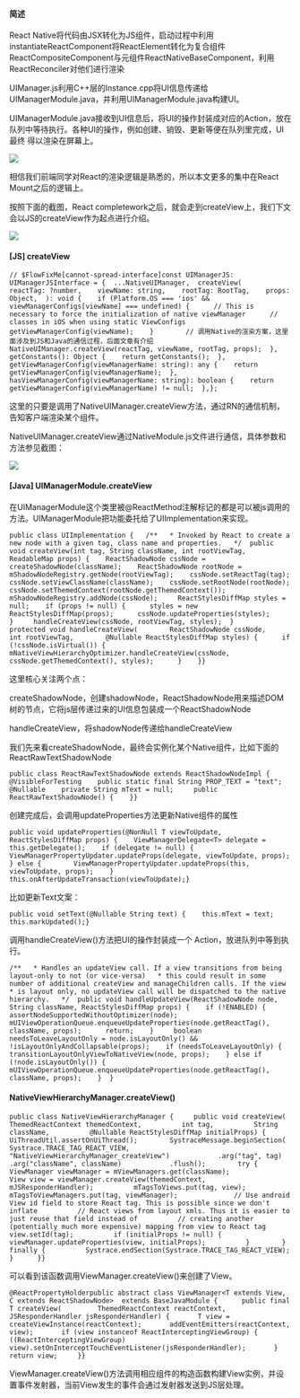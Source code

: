 #### 简述

React Native将代码由JSX转化为JS组件，启动过程中利用instantiateReactComponent将ReactElement转化为复合组件ReactCompositeComponent与元组件ReactNativeBaseComponent，利用 ReactReconciler对他们进行渲染

UIManager.js利用C++层的Instance.cpp将UI信息传递给UIManagerModule.java，并利用UIManagerModule.java构建UI。

UIManagerModule.java接收到UI信息后，将UI的操作封装成对应的Action，放在队列中等待执行。各种UI的操作，例如创建、销毁、更新等便在队列里完成，UI最终 得以渲染在屏幕上。

![](https://xhs-doc.xhscdn.com/1040025031bppo04gnu0flfkt04?imageView2/2/w/1600)

相信我们前端同学对React的渲染逻辑是熟悉的，所以本文更多的集中在React Mount之后的逻辑上。

按照下面的截图，React completework之后，就会走到createView上，我们下文会以JS的createView作为起点进行介绍。

![](https://xhs-doc.xhscdn.com/1040025031bpq6b00nu020hpn30?imageView2/2/w/1600)

#### [JS] createView

```
// $FlowFixMe[cannot-spread-interface]const UIManagerJS: UIManagerJSInterface = {  ...NativeUIManager,  createView(    reactTag: ?number,    viewName: string,    rootTag: RootTag,    props: Object,  ): void {    if (Platform.OS === 'ios' && viewManagerConfigs[viewName] === undefined) {      // This is necessary to force the initialization of native viewManager      // classes in iOS when using static ViewConfigs      getViewManagerConfig(viewName);    }        // 调用Native的渲染方案，这里面涉及到JS和Java的通信过程，后面文章有介绍    NativeUIManager.createView(reactTag, viewName, rootTag, props);  },  getConstants(): Object {    return getConstants();  },  getViewManagerConfig(viewManagerName: string): any {    return getViewManagerConfig(viewManagerName);  },  hasViewManagerConfig(viewManagerName: string): boolean {    return getViewManagerConfig(viewManagerName) != null;  },};
```

这里的只要是调用了NativeUIManager.createView方法，通过RN的通信机制，告知客户端渲染某个组件。

NativeUIManager.createView通过NativeModule.js文件进行通信，具体参数和方法参见截图：

![](https://xhs-doc.xhscdn.com/1040025031bpqditonu010vfmrc?imageView2/2/w/1600)

#### [Java] UIManagerModule.createView

在UIManagerModule这个类里被@ReactMethod注解标记的都是可以被js调用的方法。UIManagerModule把功能委托给了UIImplementation来实现。

```
public class UIImplementation {   /**   * Invoked by React to create a new node with a given tag, class name and properties.   */  public void createView(int tag, String className, int rootViewTag, ReadableMap props) {    ReactShadowNode cssNode = createShadowNode(className);    ReactShadowNode rootNode = mShadowNodeRegistry.getNode(rootViewTag);    cssNode.setReactTag(tag);    cssNode.setViewClassName(className);    cssNode.setRootNode(rootNode);    cssNode.setThemedContext(rootNode.getThemedContext());     mShadowNodeRegistry.addNode(cssNode);     ReactStylesDiffMap styles = null;    if (props != null) {      styles = new ReactStylesDiffMap(props);      cssNode.updateProperties(styles);    }     handleCreateView(cssNode, rootViewTag, styles);  }      protected void handleCreateView(        ReactShadowNode cssNode,        int rootViewTag,        @Nullable ReactStylesDiffMap styles) {      if (!cssNode.isVirtual()) {        mNativeViewHierarchyOptimizer.handleCreateView(cssNode, cssNode.getThemedContext(), styles);      }    }}
```

这里核心关注两个点：

createShadowNode，创建shadowNode，ReactShadowNode用来描述DOM树的节点，它将js层传递过来的UI信息包装成一个ReactShadowNode

handleCreateView，将shadowNode传递给handleCreateView

我们先来看createShadowNode，最终会实例化某个Native组件，比如下面的ReactRawTextShadowNode

```
public class ReactRawTextShadowNode extends ReactShadowNodeImpl {    @VisibleForTesting    public static final String PROP_TEXT = "text";    @Nullable    private String mText = null;     public ReactRawTextShadowNode() {    }}
```

创建完成后，会调用updateProperties方法更新Native组件的属性

```
public void updateProperties(@NonNull T viewToUpdate, ReactStylesDiffMap props) {    ViewManagerDelegate<T> delegate = this.getDelegate();    if (delegate != null) {        ViewManagerPropertyUpdater.updateProps(delegate, viewToUpdate, props);    } else {        ViewManagerPropertyUpdater.updateProps(this, viewToUpdate, props);    }     this.onAfterUpdateTransaction(viewToUpdate);}
```

比如更新Text文案：

```
public void setText(@Nullable String text) {    this.mText = text;    this.markUpdated();}
```

调用handleCreateView()方法把UI的操作封装成一个 Action，放进队列中等到执行。

```
/**   * Handles an updateView call. If a view transitions from being layout-only to not (or vice-versa)   * this could result in some number of additional createView and manageChildren calls. If the view   * is layout only, no updateView call will be dispatched to the native hierarchy.   */  public void handleUpdateView(ReactShadowNode node, String className, ReactStylesDiffMap props) {    if (!ENABLED) {      assertNodeSupportedWithoutOptimizer(node);      mUIViewOperationQueue.enqueueUpdateProperties(node.getReactTag(), className, props);      return;    }     boolean needsToLeaveLayoutOnly = node.isLayoutOnly() && !isLayoutOnlyAndCollapsable(props);    if (needsToLeaveLayoutOnly) {      transitionLayoutOnlyViewToNativeView(node, props);    } else if (!node.isLayoutOnly()) {      mUIViewOperationQueue.enqueueUpdateProperties(node.getReactTag(), className, props);    }  }
```

#### NativeViewHierarchyManager.createView()

```
public class NativeViewHierarchyManager {     public void createView(          ThemedReactContext themedContext,          int tag,          String className,          @Nullable ReactStylesDiffMap initialProps) {        UiThreadUtil.assertOnUiThread();        SystraceMessage.beginSection(            Systrace.TRACE_TAG_REACT_VIEW,            "NativeViewHierarchyManager_createView")            .arg("tag", tag)            .arg("className", className)            .flush();        try {          ViewManager viewManager = mViewManagers.get(className);              View view = viewManager.createView(themedContext, mJSResponderHandler);          mTagsToViews.put(tag, view);          mTagsToViewManagers.put(tag, viewManager);              // Use android View id field to store React tag. This is possible since we don't inflate          // React views from layout xmls. Thus it is easier to just reuse that field instead of          // creating another (potentially much more expensive) mapping from view to React tag          view.setId(tag);          if (initialProps != null) {            viewManager.updateProperties(view, initialProps);          }        } finally {          Systrace.endSection(Systrace.TRACE_TAG_REACT_VIEW);        }      }}
```

可以看到该函数调用ViewManager.createView()来创建了View。

```
@ReactPropertyHolderpublic abstract class ViewManager<T extends View, C extends ReactShadowNode>  extends BaseJavaModule {      public final T createView(         ThemedReactContext reactContext,         JSResponderHandler jsResponderHandler) {       T view = createViewInstance(reactContext);       addEventEmitters(reactContext, view);       if (view instanceof ReactInterceptingViewGroup) {         ((ReactInterceptingViewGroup) view).setOnInterceptTouchEventListener(jsResponderHandler);       }       return view;     }} 
```

ViewManager.createView()方法调用相应组件的构造函数构建View实例，并设置事件发射器，当前View发生的事件会通过发射器发送到JS层处理。